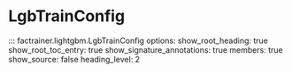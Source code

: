 # LgbTrainConfig

::: factrainer.lightgbm.LgbTrainConfig
    options:
      show_root_heading: true
      show_root_toc_entry: true
      show_signature_annotations: true
      members: true
      show_source: false
      heading_level: 2
